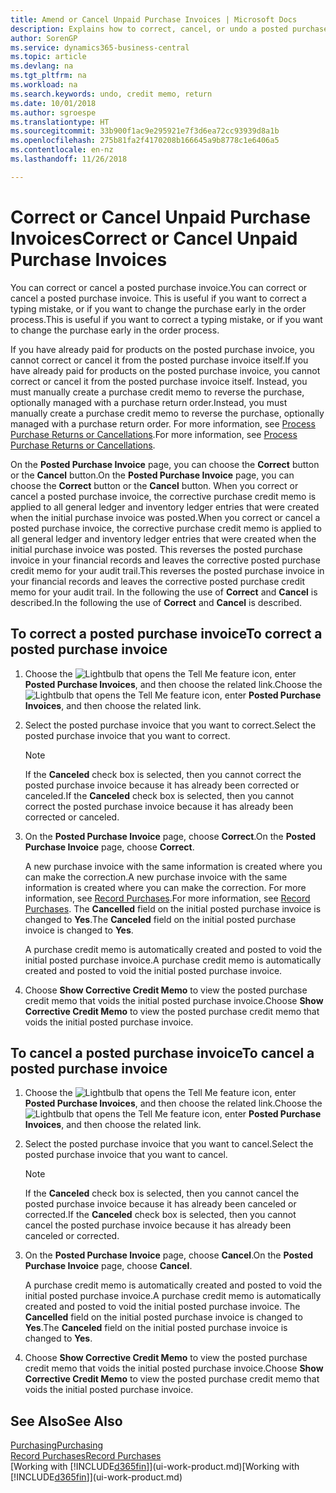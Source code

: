 ```yaml
---
title: Amend or Cancel Unpaid Purchase Invoices | Microsoft Docs
description: Explains how to correct, cancel, or undo a posted purchase invoice and automatically create a purchase credit memo.
author: SorenGP
ms.service: dynamics365-business-central
ms.topic: article
ms.devlang: na
ms.tgt_pltfrm: na
ms.workload: na
ms.search.keywords: undo, credit memo, return
ms.date: 10/01/2018
ms.author: sgroespe
ms.translationtype: HT
ms.sourcegitcommit: 33b900f1ac9e295921e7f3d6ea72cc93939d8a1b
ms.openlocfilehash: 275b81fa2f4170208b166645a9b8778c1e6406a5
ms.contentlocale: en-nz
ms.lasthandoff: 11/26/2018

---
```

# <a name="correct-or-cancel-unpaid-purchase-invoices"></a><span data-ttu-id="3ac77-103">Correct or Cancel Unpaid Purchase Invoices</span><span class="sxs-lookup"><span data-stu-id="3ac77-103">Correct or Cancel Unpaid Purchase Invoices</span></span>
<span data-ttu-id="3ac77-104">You can correct or cancel a posted purchase invoice.</span><span class="sxs-lookup"><span data-stu-id="3ac77-104">You can correct or cancel a posted purchase invoice.</span></span> <span data-ttu-id="3ac77-105">This is useful if you want to correct a typing mistake, or if you want to change the purchase early in the order process.</span><span class="sxs-lookup"><span data-stu-id="3ac77-105">This is useful if you want to correct a typing mistake, or if you want to change the purchase early in the order process.</span></span>

<span data-ttu-id="3ac77-106">If you have already paid for products on the posted purchase invoice, you cannot correct or cancel it from the posted purchase invoice itself.</span><span class="sxs-lookup"><span data-stu-id="3ac77-106">If you have already paid for products on the posted purchase invoice, you cannot correct or cancel it from the posted purchase invoice itself.</span></span> <span data-ttu-id="3ac77-107">Instead, you must manually create a purchase credit memo to reverse the purchase, optionally managed with a purchase return order.</span><span class="sxs-lookup"><span data-stu-id="3ac77-107">Instead, you must manually create a purchase credit memo to reverse the purchase, optionally managed with a purchase return order.</span></span> <span data-ttu-id="3ac77-108">For more information, see [Process Purchase Returns or Cancellations](purchasing-how-process-purchase-returns-cancellations.md).</span><span class="sxs-lookup"><span data-stu-id="3ac77-108">For more information, see [Process Purchase Returns or Cancellations](purchasing-how-process-purchase-returns-cancellations.md).</span></span>

<span data-ttu-id="3ac77-109">On the **Posted Purchase Invoice** page, you can choose the **Correct** button or the **Cancel** button.</span><span class="sxs-lookup"><span data-stu-id="3ac77-109">On the **Posted Purchase Invoice** page, you can choose the **Correct** button or the **Cancel** button.</span></span> <span data-ttu-id="3ac77-110">When you correct or cancel a posted purchase invoice, the corrective purchase credit memo is applied to all general ledger and inventory ledger entries that were created when the initial purchase invoice was posted.</span><span class="sxs-lookup"><span data-stu-id="3ac77-110">When you correct or cancel a posted purchase invoice, the corrective purchase credit memo is applied to all general ledger and inventory ledger entries that were created when the initial purchase invoice was posted.</span></span> <span data-ttu-id="3ac77-111">This reverses the posted purchase invoice in your financial records and leaves the corrective posted purchase credit memo for your audit trail.</span><span class="sxs-lookup"><span data-stu-id="3ac77-111">This reverses the posted purchase invoice in your financial records and leaves the corrective posted purchase credit memo for your audit trail.</span></span> <span data-ttu-id="3ac77-112">In the following the use of **Correct** and **Cancel** is described.</span><span class="sxs-lookup"><span data-stu-id="3ac77-112">In the following the use of **Correct** and **Cancel** is described.</span></span>

## <a name="to-correct-a-posted-purchase-invoice"></a><span data-ttu-id="3ac77-113">To correct a posted purchase invoice</span><span class="sxs-lookup"><span data-stu-id="3ac77-113">To correct a posted purchase invoice</span></span>
1. <span data-ttu-id="3ac77-114">Choose the ![Lightbulb that opens the Tell Me feature](media/ui-search/search_small.png "Tell me what you want to do") icon, enter **Posted Purchase Invoices**, and then choose the related link.</span><span class="sxs-lookup"><span data-stu-id="3ac77-114">Choose the ![Lightbulb that opens the Tell Me feature](media/ui-search/search_small.png "Tell me what you want to do") icon, enter **Posted Purchase Invoices**, and then choose the related link.</span></span>  
2. <span data-ttu-id="3ac77-115">Select the posted purchase invoice that you want to correct.</span><span class="sxs-lookup"><span data-stu-id="3ac77-115">Select the posted purchase invoice that you want to correct.</span></span>  

    > [!NOTE]  
    >   <span data-ttu-id="3ac77-116">If the **Canceled** check box is selected, then you cannot correct the posted purchase invoice because it has already been corrected or canceled.</span><span class="sxs-lookup"><span data-stu-id="3ac77-116">If the **Canceled** check box is selected, then you cannot correct the posted purchase invoice because it has already been corrected or canceled.</span></span>
3. <span data-ttu-id="3ac77-117">On the **Posted Purchase Invoice** page, choose **Correct**.</span><span class="sxs-lookup"><span data-stu-id="3ac77-117">On the **Posted Purchase Invoice** page, choose **Correct**.</span></span>

    <span data-ttu-id="3ac77-118">A new purchase invoice with the same information is created where you can make the correction.</span><span class="sxs-lookup"><span data-stu-id="3ac77-118">A new purchase invoice with the same information is created where you can make the correction.</span></span> <span data-ttu-id="3ac77-119">For more information, see [Record Purchases](purchasing-how-record-purchases.md).</span><span class="sxs-lookup"><span data-stu-id="3ac77-119">For more information, see [Record Purchases](purchasing-how-record-purchases.md).</span></span> <span data-ttu-id="3ac77-120">The **Cancelled** field on the initial posted purchase invoice is changed to **Yes**.</span><span class="sxs-lookup"><span data-stu-id="3ac77-120">The **Canceled** field on the initial posted purchase invoice is changed to **Yes**.</span></span>

    <span data-ttu-id="3ac77-121">A purchase credit memo is automatically created and posted to void the initial posted purchase invoice.</span><span class="sxs-lookup"><span data-stu-id="3ac77-121">A purchase credit memo is automatically created and posted to void the initial posted purchase invoice.</span></span>
4. <span data-ttu-id="3ac77-122">Choose **Show Corrective Credit Memo** to view the posted purchase credit memo that voids the initial posted purchase invoice.</span><span class="sxs-lookup"><span data-stu-id="3ac77-122">Choose **Show Corrective Credit Memo** to view the posted purchase credit memo that voids the initial posted purchase invoice.</span></span>

## <a name="to-cancel-a-posted-purchase-invoice"></a><span data-ttu-id="3ac77-123">To cancel a posted purchase invoice</span><span class="sxs-lookup"><span data-stu-id="3ac77-123">To cancel a posted purchase invoice</span></span>
1. <span data-ttu-id="3ac77-124">Choose the ![Lightbulb that opens the Tell Me feature](media/ui-search/search_small.png "Tell me what you want to do") icon, enter **Posted Purchase Invoices**, and then choose the related link.</span><span class="sxs-lookup"><span data-stu-id="3ac77-124">Choose the ![Lightbulb that opens the Tell Me feature](media/ui-search/search_small.png "Tell me what you want to do") icon, enter **Posted Purchase Invoices**, and then choose the related link.</span></span>  
2. <span data-ttu-id="3ac77-125">Select the posted purchase invoice that you want to cancel.</span><span class="sxs-lookup"><span data-stu-id="3ac77-125">Select the posted purchase invoice that you want to cancel.</span></span>

    > [!NOTE]  
    >   <span data-ttu-id="3ac77-126">If the **Canceled** check box is selected, then you cannot cancel the posted purchase invoice because it has already been canceled or corrected.</span><span class="sxs-lookup"><span data-stu-id="3ac77-126">If the **Canceled** check box is selected, then you cannot cancel the posted purchase invoice because it has already been canceled or corrected.</span></span>
3. <span data-ttu-id="3ac77-127">On the **Posted Purchase Invoice** page, choose **Cancel**.</span><span class="sxs-lookup"><span data-stu-id="3ac77-127">On the **Posted Purchase Invoice** page, choose **Cancel**.</span></span>

    <span data-ttu-id="3ac77-128">A purchase credit memo is automatically created and posted to void the initial posted purchase invoice.</span><span class="sxs-lookup"><span data-stu-id="3ac77-128">A purchase credit memo is automatically created and posted to void the initial posted purchase invoice.</span></span> <span data-ttu-id="3ac77-129">The **Cancelled** field on the initial posted purchase invoice is changed to **Yes**.</span><span class="sxs-lookup"><span data-stu-id="3ac77-129">The **Canceled** field on the initial posted purchase invoice is changed to **Yes**.</span></span>
4. <span data-ttu-id="3ac77-130">Choose **Show Corrective Credit Memo** to view the posted purchase credit memo that voids the initial posted purchase invoice.</span><span class="sxs-lookup"><span data-stu-id="3ac77-130">Choose **Show Corrective Credit Memo** to view the posted purchase credit memo that voids the initial posted purchase invoice.</span></span>

## <a name="see-also"></a><span data-ttu-id="3ac77-131">See Also</span><span class="sxs-lookup"><span data-stu-id="3ac77-131">See Also</span></span>
[<span data-ttu-id="3ac77-132">Purchasing</span><span class="sxs-lookup"><span data-stu-id="3ac77-132">Purchasing</span></span>](purchasing-manage-purchasing.md)  
[<span data-ttu-id="3ac77-133">Record Purchases</span><span class="sxs-lookup"><span data-stu-id="3ac77-133">Record Purchases</span></span>](purchasing-how-record-purchases.md)  
<span data-ttu-id="3ac77-134">[Working with [!INCLUDE[d365fin](includes/d365fin_md.md)]](ui-work-product.md)</span><span class="sxs-lookup"><span data-stu-id="3ac77-134">[Working with [!INCLUDE[d365fin](includes/d365fin_md.md)]](ui-work-product.md)</span></span>

